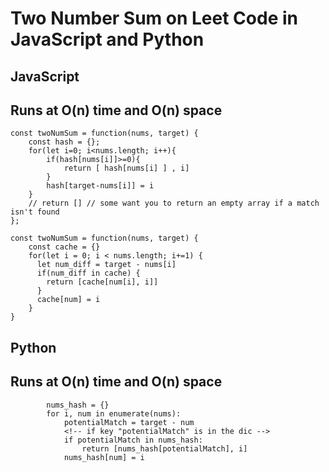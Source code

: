 # Two Number Sum on Leet Code in JavaScript and Python

## JavaScript

## Runs at O(n) time and O(n) space

```
const twoNumSum = function(nums, target) {
    const hash = {};
    for(let i=0; i<nums.length; i++){
        if(hash[nums[i]]>=0){
            return [ hash[nums[i] ] , i]
        }
        hash[target-nums[i]] = i
    }
	// return [] // some want you to return an empty array if a match isn't found
};
```

```
const twoNumSum = function(nums, target) {
    const cache = {}
    for(let i = 0; i < nums.length; i+=1) {
      let num_diff = target - nums[i]
      if(num_diff in cache) {
        return [cache[num[i], i]]
      }
      cache[num] = i
    }
}

```

## Python

## Runs at O(n) time and O(n) space

```
        nums_hash = {}
        for i, num in enumerate(nums):
            potentialMatch = target - num
            <!-- if key "potentialMatch" is in the dic -->
            if potentialMatch in nums_hash:
                return [nums_hash[potentialMatch], i]
            nums_hash[num] = i
```
